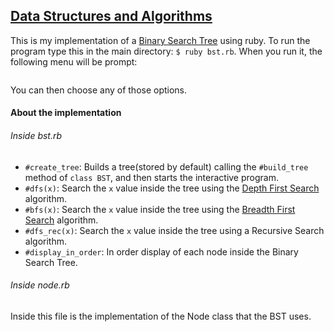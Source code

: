## [Data Structures and Algorithms](http://www.theodinproject.com/ruby-programming/data-structures-and-algorithms)

This is my implementation of a [Binary Search Tree](https://en.wikipedia.org/wiki/Binary_search_tree) using ruby. To run the program type this in the main directory: `$ ruby bst.rb`.
When you run it, the following menu will be prompt: 
```

```
You can then choose any of those options.

#### About the implementation

###### Inside bst.rb

* `#create_tree`: Builds a tree(stored by default) calling the `#build_tree` method of `class BST`, and then starts the interactive program.
* `#dfs(x)`: Search the `x` value inside the tree using the [Depth First Search](https://en.wikipedia.org/wiki/Depth-first_search) algorithm.
* `#bfs(x)`: Search the `x` value inside the tree using the [Breadth First Search](https://en.wikipedia.org/wiki/Breadth-first_search) algorithm.
* `#dfs_rec(x)`: Search the `x` value inside the tree using a Recursive Search algorithm.
* `#display_in_order`: In order display of each node inside the Binary Search Tree.

###### Inside node.rb

Inside this file is the implementation of the Node class that the BST uses.
